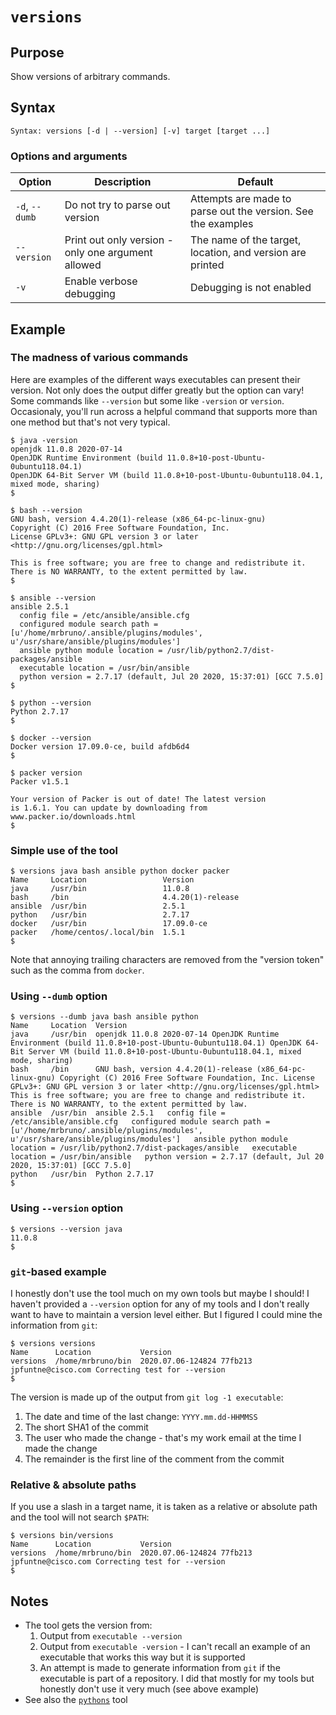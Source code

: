 # `versions`

## Purpose
Show versions of arbitrary commands.

## Syntax
```
Syntax: versions [-d | --version] [-v] target [target ...]
```

### Options and arguments
| Option | Description | Default |
| ------ | ----------- | ------- |
| `-d`, `--dumb` | Do not try to parse out version | Attempts are made to parse out the version.  See the examples |
| `--version` | Print out only version - only one argument allowed | The name of the target, location, and version are printed |
|  `-v`  | Enable verbose debugging | Debugging is not enabled |

## Example

### The madness of various commands
Here are examples of the different ways executables can present their version.  Not only does the output differ greatly but the option can vary!  Some commands like `--version` but some like `-version` or `version`.  Occasionaly, you'll run across a helpful command that supports more than one method but that's not very typical.

```
$ java -version
openjdk 11.0.8 2020-07-14
OpenJDK Runtime Environment (build 11.0.8+10-post-Ubuntu-0ubuntu118.04.1)
OpenJDK 64-Bit Server VM (build 11.0.8+10-post-Ubuntu-0ubuntu118.04.1, mixed mode, sharing)
$
```

```
$ bash --version
GNU bash, version 4.4.20(1)-release (x86_64-pc-linux-gnu)
Copyright (C) 2016 Free Software Foundation, Inc.
License GPLv3+: GNU GPL version 3 or later <http://gnu.org/licenses/gpl.html>

This is free software; you are free to change and redistribute it.
There is NO WARRANTY, to the extent permitted by law.
$
```

```
$ ansible --version
ansible 2.5.1
  config file = /etc/ansible/ansible.cfg
  configured module search path = [u'/home/mrbruno/.ansible/plugins/modules', u'/usr/share/ansible/plugins/modules']
  ansible python module location = /usr/lib/python2.7/dist-packages/ansible
  executable location = /usr/bin/ansible
  python version = 2.7.17 (default, Jul 20 2020, 15:37:01) [GCC 7.5.0]
$
```

```
$ python --version
Python 2.7.17
$
```

```
$ docker --version
Docker version 17.09.0-ce, build afdb6d4
$
```

```
$ packer version
Packer v1.5.1

Your version of Packer is out of date! The latest version
is 1.6.1. You can update by downloading from www.packer.io/downloads.html
$
```

### Simple use of the tool 
```
$ versions java bash ansible python docker packer
Name     Location                 Version
java     /usr/bin                 11.0.8
bash     /bin                     4.4.20(1)-release
ansible  /usr/bin                 2.5.1
python   /usr/bin                 2.7.17
docker   /usr/bin                 17.09.0-ce
packer   /home/centos/.local/bin  1.5.1
$
```

Note that annoying trailing characters are removed from the "version token" such as the comma from `docker`. 

### Using `--dumb` option
```
$ versions --dumb java bash ansible python
Name     Location  Version
java     /usr/bin  openjdk 11.0.8 2020-07-14 OpenJDK Runtime Environment (build 11.0.8+10-post-Ubuntu-0ubuntu118.04.1) OpenJDK 64-Bit Server VM (build 11.0.8+10-post-Ubuntu-0ubuntu118.04.1, mixed mode, sharing)
bash     /bin      GNU bash, version 4.4.20(1)-release (x86_64-pc-linux-gnu) Copyright (C) 2016 Free Software Foundation, Inc. License GPLv3+: GNU GPL version 3 or later <http://gnu.org/licenses/gpl.html>  This is free software; you are free to change and redistribute it. There is NO WARRANTY, to the extent permitted by law.
ansible  /usr/bin  ansible 2.5.1   config file = /etc/ansible/ansible.cfg   configured module search path = [u'/home/mrbruno/.ansible/plugins/modules', u'/usr/share/ansible/plugins/modules']   ansible python module location = /usr/lib/python2.7/dist-packages/ansible   executable location = /usr/bin/ansible   python version = 2.7.17 (default, Jul 20 2020, 15:37:01) [GCC 7.5.0]
python   /usr/bin  Python 2.7.17
$
```

### Using `--version` option
```
$ versions --version java
11.0.8
$ 
```

### `git`-based example
I honestly don't use the tool much on my own tools but maybe I should!  I haven't provided a `--version` option for any of my tools and I don't really want to have to maintain a version level either.  But I figured I could mine the information from `git`:
```
$ versions versions
Name      Location           Version
versions  /home/mrbruno/bin  2020.07.06-124824 77fb213 jpfuntne@cisco.com Correcting test for --version
$
```

The version is made up of the output from `git log -1 executable`:
1. The date and time of the last change: `YYYY.mm.dd-HHMMSS`
2. The short SHA1 of the commit
3. The user who made the change - that's my work email at the time I made the change
4. The remainder is the first line of the comment from the commit

### Relative & absolute paths
If you use a slash in a target name, it is taken as a relative or absolute path and the tool will not search `$PATH`:

```
$ versions bin/versions
Name      Location           Version
versions  /home/mrbruno/bin  2020.07.06-124824 77fb213 jpfuntne@cisco.com Correcting test for --version
$
```

## Notes

- The tool gets the version from:
  1. Output from `executable --version`
  2. Output from `executable -version` - I can't recall an example of an executable that works this way but it is supported
  3. An attempt is made to generate information from `git` if the executable is part of a repository.  I did that mostly for my tools but honestly don't use it very much (see above example)   
- See also the [`pythons`](pythons.md) tool
